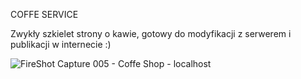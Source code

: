 COFFE SERVICE

Zwykły szkielet strony o kawie, gotowy do modyfikacji z serwerem i publikacji w internecie :)


![FireShot Capture 005 - Coffe Shop - localhost](https://github.com/JankiJans/CoffeService/assets/118946595/ef661576-eeb8-40c5-bb68-246b8433bc6c)
